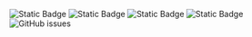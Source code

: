 ![Static Badge](https://img.shields.io/badge/blacklists-60-000000) ![Static Badge](https://img.shields.io/badge/blacklisted-2781745-cc0000) ![Static Badge](https://img.shields.io/badge/whitelisted-2242-00CC00) ![Static Badge](https://img.shields.io/badge/streaming_blacklist-28106-000000) ![GitHub issues](https://img.shields.io/github/issues/fabriziosalmi/blacklists)
